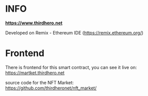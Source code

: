 # INFO
**https://www.thirdhero.net**

Developed on Remix - Ethereum IDE (https://remix.ethereum.org/)

# Frontend
There is frontend for this smart contract, you can see it live on: https://martket.thirdhero.net

source code for the NFT Market: https://github.com/thirdheronet/nft_market/
